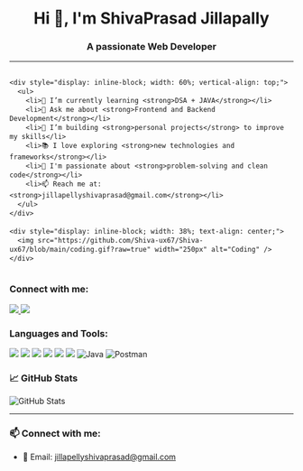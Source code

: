 <h1 align="center">Hi 👋, I'm ShivaPrasad Jillapally</h1>
<h3 align="center">A passionate Web Developer</h3>
<hr>
<div align="center">
  <div style="display: inline-block; max-width: 100%; text-align: left; vertical-align: top;">

    <div style="display: inline-block; width: 60%; vertical-align: top;">
      <ul>
        <li>🌱 I’m currently learning <strong>DSA + JAVA</strong></li>
        <li>💬 Ask me about <strong>Frontend and Backend Development</strong></li>
        <li>🚀 I’m building <strong>personal projects</strong> to improve my skills</li>
        <li>📚 I love exploring <strong>new technologies and frameworks</strong></li>
        <li>🧠 I'm passionate about <strong>problem-solving and clean code</strong></li>
        <li>📫 Reach me at: <strong>jillapellyshivaprasad@gmail.com</strong></li>
      </ul>
    </div>

    <div style="display: inline-block; width: 38%; text-align: center;">
      <img src="https://github.com/Shiva-ux67/Shiva-ux67/blob/main/coding.gif?raw=true" width="250px" alt="Coding" />
    </div>

  </div>
</div>





### Connect with me:

<p align="left">
  <a href="[https://www.linkedin.com/in/your-link](https://www.linkedin.com/in/shivaprasad-jillapally-181087334)" target="_blank">
 <img src="https://img.icons8.com/fluency/48/linkedin.png" width="30px" />
  </a>
  <a href="[https://www.instagram.com/your-profile/](https://www.instagram.com/invites/contact/?utm_source=ig_contact_invite&utm_medium=copy_link&utm_content=mq6xit0)" target="_blank">
    <img src="https://img.icons8.com/color/48/instagram-new--v1.png" width="30px" />
  </a>
</p>


### Languages and Tools:

<p align="left">
  <img src="https://cdn.jsdelivr.net/gh/devicons/devicon/icons/html5/html5-original.svg" width="40px"/>
  <img src="https://cdn.jsdelivr.net/gh/devicons/devicon/icons/css3/css3-original.svg" width="40px"/>
  <img src="https://cdn.jsdelivr.net/gh/devicons/devicon/icons/javascript/javascript-original.svg" width="40px"/>
  <img src="https://cdn.jsdelivr.net/gh/devicons/devicon/icons/react/react-original.svg" width="40px"/>
  <img src="https://cdn.jsdelivr.net/gh/devicons/devicon/icons/mysql/mysql-original.svg" width="40px"/>
  <img src="https://cdn.jsdelivr.net/gh/devicons/devicon/icons/python/python-original.svg" width="40px"/>
  <img src="https://cdn.jsdelivr.net/gh/devicons/devicon/icons/java/java-original.svg" width="40px" alt="Java" />
  <img src="https://www.vectorlogo.zone/logos/getpostman/getpostman-icon.svg" width="40px" alt="Postman" />
</p>



### 📈 GitHub Stats
![GitHub Stats](https://github-readme-stats.vercel.app/api?username=shivaprasadj&show_icons=true)

---

### 📫 Connect with me:
- 📧 Email: jillapellyshivaprasad@gmail.com




